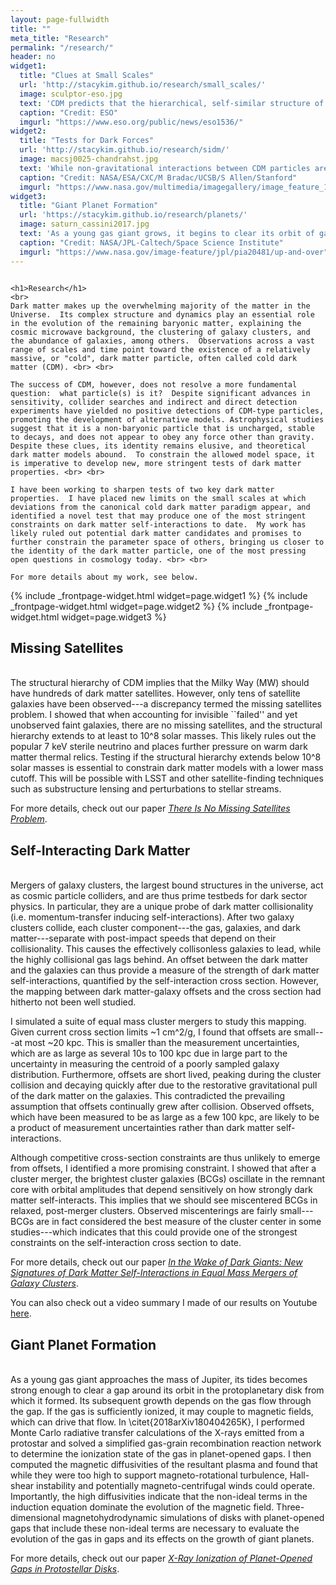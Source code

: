 ```yaml
---
layout: page-fullwidth
title: ""
meta_title: "Research"
permalink: "/research/"
header: no
widget1:
  title: "Clues at Small Scales"
  url: 'http://stacykim.github.io/research/small_scales/'
  image: sculptor-eso.jpg
  text: 'CDM predicts that the hierarchical, self-similar structure of the universe extends down to earth mass scales, but many alternative models predict a higher mass cutoff.  How low does it go?'
  caption: "Credit: ESO"
  imgurl: "https://www.eso.org/public/news/eso1536/"
widget2:
  title: "Tests for Dark Forces"
  url: 'http://stacykim.github.io/research/sidm/'
  image: macsj0025-chandrahst.jpg
  text: 'While non-gravitational interactions between CDM particles are absent---in stark contrast to the Standard Model---interactions are often a key feature of alternative models.  Can we test for these dark forces?'
  caption: "Credit: NASA/ESA/CXC/M Bradac/UCSB/S Allen/Stanford"
  imgurl: "https://www.nasa.gov/multimedia/imagegallery/image_feature_1163.html"
widget3:
  title: "Giant Planet Formation"
  url: 'https://stacykim.github.io/research/planets/'
  image: saturn_cassini2017.jpg
  text: 'As a young gas giant grows, it begins to clear its orbit of gas, creating a gap.  Gas flow across the gap is crucial for its continued growth.  Do magnetic fields help generate the flow?'
  caption: "Credit: NASA/JPL-Caltech/Space Science Institute"
  imgurl: "https://www.nasa.gov/image-feature/jpl/pia20481/up-and-over"
---
```


<div class="row t30">
  <div class="medium-8 columns medium-offset-2">

    <h1>Research</h1>
    <br>
    Dark matter makes up the overwhelming majority of the matter in the Universe.  Its complex structure and dynamics play an essential role in the evolution of the remaining baryonic matter, explaining the cosmic microwave background, the clustering of galaxy clusters, and the abundance of galaxies, among others.  Observations across a vast range of scales and time point toward the existence of a relatively massive, or "cold", dark matter particle, often called cold dark matter (CDM). <br> <br>

    The success of CDM, however, does not resolve a more fundamental question:  what particle(s) is it?  Despite significant advances in sensitivity, collider searches and indirect and direct detection experiments have yielded no positive detections of CDM-type particles, promoting the development of alternative models. Astrophysical studies suggest that it is a non-baryonic particle that is uncharged, stable to decays, and does not appear to obey any force other than gravity.  Despite these clues, its identity remains elusive, and theoretical dark matter models abound.  To constrain the allowed model space, it is imperative to develop new, more stringent tests of dark matter properties. <br> <br>

    I have been working to sharpen tests of two key dark matter properties.  I have placed new limits on the small scales at which deviations from the canonical cold dark matter paradigm appear, and identified a novel test that may produce one of the most stringent constraints on dark matter self-interactions to date.  My work has likely ruled out potential dark matter candidates and promises to further constrain the parameter space of others, bringing us closer to the identity of the dark matter particle, one of the most pressing open questions in cosmology today. <br> <br>

    For more details about my work, see below.

  </div>
</div>

<div class="row t60">
     	{% include _frontpage-widget.html widget=page.widget1 %}
	{% include _frontpage-widget.html widget=page.widget2 %}
	{% include _frontpage-widget.html widget=page.widget3 %}
</div><!-- /.row -->


<h2>Missing Satellites</h2>
<br>
The structural hierarchy of CDM implies that the Milky Way (MW) should have hundreds of dark matter satellites.  However, only tens of satellite galaxies have been observed---a discrepancy termed the missing satellites problem.  I showed that when accounting for invisible ``failed'' and yet unobserved faint galaxies, there are no missing satellites, and the structural hierarchy extends to at least to 10^8 solar masses.  This likely rules out the popular 7 keV sterile neutrino and places further pressure on warm dark matter thermal relics.  Testing if the structural hierarchy extends below 10^8 solar masses is essential to constrain dark matter models with a lower mass cutoff.  This will be possible with LSST and other satellite-finding techniques such as substructure lensing and perturbations to stellar streams.

For more details, check out our paper <a href="https://arxiv.org/abs/1711.06267"><em>There Is No Missing Satellites Problem</em></a>.



<h2>Self-Interacting Dark Matter</h2>
<br>
Mergers of galaxy clusters, the largest bound structures in the universe, act as cosmic particle colliders, and are thus prime testbeds for dark sector physics. In particular, they are a unique probe of dark matter collisionality (i.e. momentum-transfer inducing self-interactions).  After two galaxy clusters collide, each cluster component---the gas, galaxies, and dark matter---separate with post-impact speeds that depend on their collisionality.  This causes the effectively collisonless galaxies to lead, while the highly collisional gas lags behind.  An offset between the dark matter and the galaxies can thus provide a measure of the strength of dark matter self-interactions, quantified by the self-interaction cross section.  However, the mapping between dark matter-galaxy offsets and the cross section had hitherto not been well studied.

I simulated a suite of equal mass cluster mergers to study this mapping.  Given current cross section limits ~1 cm^2/g, I found that offsets are small---at most ~20 kpc.  This is smaller than the measurement uncertainties, which are as large as several 10s to 100 kpc due in large part to the uncertainty in measuring the centroid of a poorly sampled galaxy distribution.  Furthermore, offsets are short lived, peaking during the cluster collision and decaying quickly after due to the restorative gravitational pull of the dark matter on the galaxies.  This contradicted the prevailing assumption that offsets continually grew after collision.  Observed offsets, which have been measured to be as large as a few 100 kpc, are likely to be a product of measurement uncertainties rather than dark matter self-interactions.

Although competitive cross-section constraints are thus unlikely to emerge from offsets, I identified a more promising constraint.  I showed that after a cluster merger, the brightest cluster galaxies (BCGs) oscillate in the remnant core with orbital amplitudes that depend sensitively on how strongly dark matter self-interacts.  This implies that we should see miscentered BCGs in relaxed, post-merger clusters.  Observed miscenterings are fairly small---BCGs are in fact considered the best measure of the cluster center in some studies---which indicates that this could provide one of the strongest constraints on the self-interaction cross section to date.

For more details, check out our paper <a href="https://arxiv.org/abs/1608.08630"><em>In the Wake of Dark Giants: New Signatures of Dark Matter Self-Interactions in Equal Mass Mergers of Galaxy Clusters</em></a>.

You can also check out a video summary I made of our results on Youtube <a href="https://www.youtube.com/watch?v=UVxY3QMa38Y&t=20s">here</a>.



<h2>Giant Planet Formation</h2>
<br>
As a young gas giant approaches the mass of Jupiter, its tides becomes strong enough to clear a gap around its orbit in the protoplanetary disk from which it formed.  Its subsequent growth depends on the gas flow through the gap.  If the gas is sufficiently ionized, it may couple to magnetic fields, which can drive that flow.  In \citet{2018arXiv180404265K}, I performed Monte Carlo radiative transfer calculations of the X-rays emitted from a protostar and solved a simplified gas-grain recombination reaction network to determine the ionization state of the gas in planet-opened gaps.  I then computed the magnetic diffusivities of the resultant plasma and found that while they were too high to support magneto-rotational turbulence, Hall-shear instability and potentially magneto-centrifugal winds could operate.  Importantly, the high diffusivities indicate that the non-ideal terms in the induction equation dominate the evolution of the magnetic field.  Three-dimensional magnetohydrodynamic simulations of disks with planet-opened gaps that include these non-ideal terms are necessary to evaluate the evolution of the gas in gaps and its effects on the growth of giant planets.

For more details, check out our paper <a href="https://arxiv.org/abs/1804.04265"><em>X-Ray Ionization of Planet-Opened Gaps in Protostellar Disks</em></a>.